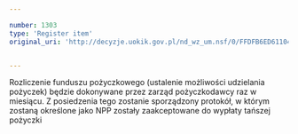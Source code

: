 ```yaml
---

number: 1303
type: 'Register item'
original_uri: 'http://decyzje.uokik.gov.pl/nd_wz_um.nsf/0/FFDFB6ED61104291C12573DE003FDC96?OpenDocument'


---
```


Rozliczenie funduszu pożyczkowego (ustalenie możliwości udzielania pożyczek) będzie dokonywane przez zarząd pożyczkodawcy raz w miesiącu. Z posiedzenia tego zostanie sporządzony protokół, w którym zostaną określone jako NPP zostały zaakceptowane do wypłaty tańszej pożyczki

